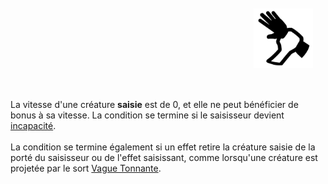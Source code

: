 <div class="warning" style='background-color:var(--bg); border-left: solid var(--title) 4px; border-radius: 4px;'>
<p style='padding:0.7em; margin-left:0.7em; display: inline-block;'>
<img src="../../Illustrations/Conditions/FinalGrappled.png" style="width:20%;  float:right; padding:0.7em">

La vitesse d'une créature <b>saisie</b> est de 0, et elle ne peut bénéficier de bonus à sa vitesse.
La condition se termine si le saisisseur devient <a href="../Incapacité.md">incapacité</a>.<br><br>
La condition se termine également si un effet retire la créature saisie de la porté du saisisseur ou de l'effet saisissant, comme lorsqu'une créature est projetée par le sort <a href=".../sorts/Vague Tonnante.md">Vague Tonnante</a>.<br>
</p>
</div>
